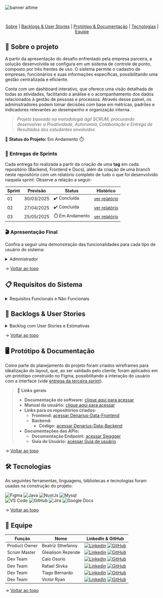 ![banner altime](https://github.com/user-attachments/assets/3044f087-39e6-417c-9cfe-e89b9c7b251e)

<br id="topo">
<p align="center">
    <a href="#sobre">Sobre</a>  |  
    <a href="#backlogs--user-stories">Backlogs & User Stories</a>  |  
    <a href="#protótipo--documentação">Protótipo & Documentação</a>  |  
    <a href="#tecnologias">Tecnologias</a>  |  
    <a href="#equipe">Equipe</a>
</p>

<span id="sobre">

## :bookmark_tabs: Sobre o projeto

A partir da apresentação do desafio enfrentado pela empresa parceira, a solução desenvolvida se configura em um sistema de controle de ponto, composto por três frentes de uso. O sistema permite o cadastro de empresas, funcionários e suas informações específicas, possibilitando uma gestão centralizada e eficiente.

Conta com um dashboard interativo, que oferece uma visão detalhada de todas as atividades, facilitando a análise e o acompanhamento dos dados relacionados à gestão de pessoas e processos. Através desse painel, os administradores podem tomar decisões com base em métricas, padrões e indicadores relevantes ao desempenho e organização interna.

> _Projeto baseado na metodologia ágil SCRUM, procurando desenvolver a Proatividade, Autonomia, Colaboração e Entrega de Resultados dos estudantes envolvidos_

:pushpin: **Status do Projeto:** Em Andamento ⏱️

### 🏁 Entregas de Sprints

Cada entrega foi realizada a partir da criação de uma **tag** em cada repositório (Backend, Frontend e Docs), além da criação de uma branch neste repositório com um relatório completo de tudo o que foi desenvolvido naquela sprint. Observe a relação a seguir:

| Sprint | Previsão   | Status        | Histórico                                                                 |
|--------|------------|----------------|---------------------------------------------------------------------------|
| 01     | 30/03/2025 | ✔️ Concluída    | [ver relatório](https://github.com/DenariusData/API-3SEM/tree/Sprint-1)   |
| 02     | 27/04/2025 | ✔️ Concluída    | [ver relatório](https://github.com/DenariusData/API-3SEM/tree/Sprint-2)   |
| 03     | 25/05/2025 | ⏱️ Em Andamento | [ver relatório](https://github.com/DenariusData/API-3SEM/tree/Sprint-3)   |

### :clapper: Apresentação Final

Confira a seguir uma demonstração das funcionalidades para cada tipo de usuário do sistema:

<details>
   <summary>Administrador</summary>
   <div align="center">
      <img src="https://github.com/DenariusData/DenariusData-docs/blob/main/tela%20login%202.gif" alt="Demonstração Tela de Login" />
   </div>
</details>

→ [Voltar ao topo](#topo)

<span id="backlogs--user-stories">

## :clipboard: Requisitos do Sistema

<details>
<summary>Requisitos Funcionais e Não Funcionais</summary>

<br>

| Nº Requisito | Descrição                                  | Tipo                |
|--------------|--------------------------------------------|---------------------|
| RF1          | Desenvolver uma interface de cadastro de empresas e profissionais, incluindo foto | Funcional           |
| RF2          | Desenvolver filtragem por data, empresa e profissional | Funcional           |
| RF3          | Permitir extração de relatórios             | Funcional           |
| RF4          | Dashboard com gráficos e possibilidade de filtragem | Funcional           |
| RF5          | API para consumo dos dados (desejável)      | Funcional           |
| RNF1         | Front minimalista                           | Não Funcional       |
| RNF2         | Guia de instalação                          | Não Funcional       |
| RNF3         | Documentação API                            | Não Funcional       |
| RNF4         | Modelagem de Banco de Dados                 | Não Funcional       |

</details>

## :dart: Backlogs & User Stories

<details>
<summary>Backlog com User Stories e Estimativas</summary>

<br>

| Rank | Requisito Funcional | User Story | Estimativa | Sprint | Critério de Aceitação |
|-------|---------------------|------------|------------|--------|----------------------|
| 1  | RF1                 | Eu, enquanto usuário do sistema quero cadastrar as empresas e funcionários no sistema para que seja possível realizar o controle do projeto | 10h | 1 | O sistema deve permitir o cadastro de empresas e funcionários com campos obrigatórios, garantindo a persistência das informações no banco de dados. |
| 2  | RNF4                | Eu, enquanto Administrador do sistema quero que tenha um banco de dados que será aonde irá ser armazenado todas as informações do sistema | 12h | 1 | Deve haver um banco de dados estruturado, seguro e otimizado para armazenar todas as informações essenciais do sistema. |
| 3  | RF3                 | Eu, enquanto usuário do sistema quero que seja possível extrair os relatórios de forma manual em formato pdf e csv para trabalhar com os dados de outra maneira | 8h | 1 | O sistema deve disponibilizar a extração de relatórios em PDF e CSV, permitindo a seleção de filtros antes da geração do arquivo. |
| 4  | RNF2, RNF3          | Eu, enquanto administrador do sistema quero que tenha um guia de instalação e uso para o usuário para que o sistema possa ser utilizado por diversos usuários distintos | 6h | 1 | Deve existir um manual de instalação e um guia de uso detalhado, contendo instruções passo a passo. |
| 5  | RNF1                | Eu, enquanto usuário do sistema, quero que ao entrar no sistema tenha uma interface de login para que seja possível realizar o cadastro ou logar em minha conta de acordo com meus privilégios | 8h | 2 | O sistema deve permitir cadastro e login com validação. |
| 6  | RNF1                | Eu, enquanto usuário do sistema, quero que o sistema armazene as entradas e saídas dos funcionários para que seja possível computá-las | 6h | 2 | O sistema deve salvar horários registrados. |
| 7  | RNF1                | Eu, enquanto usuário do sistema, quero que seja possível a correção de pontos para que seja possível realizar a correção caso possua algum ponto errado ou com algo a ser modificado | 7h | 2 | Deve ser possível editar registros de ponto com justificativa. |
| 8  | RF2                 | Eu, enquanto usuário do sistema, quero visualizar dados através de gráficos e de um dashboard para que tenha uma maneira interativa de visualizar os dados | 12h | 2 | O sistema deve apresentar dados através de gráficos interativos. |
| 9  | RNF1                | Eu, enquanto usuário do sistema, quero que seja possível deletar informações já cadastradas de um funcionário para excluir os dados | 6h | 2 | O sistema deve permitir que seja possível deletar os dados dos funcionários. |
| 10 | RNF1                | Eu, enquanto usuário do sistema, quero que seja possível deletar informações já cadastradas de uma empresa para excluir os dados | 6h | 2 | O sistema deve permitir que seja possível deletar os dados da empresa. |
| 11 | RF4                 | Eu, enquanto usuário do sistema, quero que seja possível alterar informações já cadastradas de um funcionário para que possa corrigir os dados incorretos | 6h | 2 | O sistema deve permitir a edição de dados dos funcionários. |
| 12 | RF5                 | Eu, enquanto usuário do sistema, quero que seja possível alterar dados de uma empresa já cadastrada para manter as informações atualizadas | 5h | 2 | O sistema deve permitir a edição dos dados das empresas. |
| 13 | RF1, RNF1           | Eu, enquanto usuário do sistema, quero que o campo de CPF utilize máscara de entrada para facilitar o preenchimento | 2h | 2 | O campo de CPF deve aceitar apenas entradas válidas e formatadas. |
| 14 | RF1, RNF1           | Eu, enquanto usuário do sistema, quero que o campo de CNPJ utilize máscara de entrada para facilitar o preenchimento | 2h | 2 | O campo de CNPJ deve aceitar apenas entradas válidas e formatadas. |
| 15 | RNF1                | Eu, enquanto usuário do sistema, quero que as listas tenham paginação para facilitar a navegação entre muitos registros | 4h | 2 | O sistema deve dividir os dados em páginas com navegação. |
| 16 | RNF3, RNF1          | Eu, enquanto usuário do sistema, quero que a foto fique maior no PDF gerado para melhor visualização | 3h | 2 | O sistema deve ajustar o tamanho da imagem no relatório em PDF. |
| 17 | RNF1                | Eu, enquanto desenvolvedor, quero utilizar Lombok no backend para reduzir a escrita de código repetitivo | 2h | 2 | O projeto backend deve utilizar Lombok para geração de código boilerplate. |
| 18 | RNF1                | Eu, enquanto desenvolvedor, quero implementar testes unitários no backend para garantir a integridade das funcionalidades | 6h | 2 | O sistema deve conter testes automatizados com cobertura de funções principais. |
| 19 | RNF4                | Eu, enquanto desenvolvedor, quero utilizar o Supabase para autenticação e persistência de dados em nuvem | 10h | 2 | O sistema deve estar integrado ao Supabase e usar suas funcionalidades. |
| 20 | RF5                 | Eu, enquanto usuário de sistema quero que seja possível extrair o relatório através de uma API para que seja possível utilizar em outros projetos | 10h | 3 | Criar endpoints, formatar resposta e validar integração. |

</details>

</details>

→ [Voltar ao topo](#topo)

<span id="protótipo--documentação">

## :desktop_computer: Protótipo & Documentação

Como parte do planejamento do projeto foram criados wireframes para idealização do layout, que, ao ser validado pelo cliente, foram aplicados em um protótipo construído no Figma, possibilitando a interação do usuário com a interface (vide [entrega da terceira sprint](#)).

> 🔗 **Links gerais**  
> - **Documentação do software:** [clique aqui para acessar](https://github.com/DenariusData/DenariusData-docs/blob/main/Guia%20de%20Instalac%CC%A7a%CC%83o.pdf)  
> - **Manual do usuário:** [clique aqui para acessar](https://github.com/DenariusData/DenariusData-docs/blob/main/Manual%20do%20Usuario.pdf)  
> - **Links para os repositórios criados:**  
>    - **Frontend:** [acessar Denarius-Data-Frontend](https://github.com/DenariusData/DenariusData-Front/tree/main)  
>    - **Backend:**  
>       - **Código:** [acessar Denarius-Data-Backend](https://github.com/DenariusData/DenariusData-Back/tree/main)  
> - **Documentações das APIs:**  
>    - **Documentação Endpoint:** [acessar Swagger](#)  
>    - **Guia de Usuário:** [acessar Guia de usuário](https://github.com/DenariusData/DenariusData-docs/blob/main/Manual%20do%20Usuario.pdf)

→ [Voltar ao topo](#topo)

<span id="tecnologias">

## 🛠️ Tecnologias

As seguintes ferramentas, linguagens, bibliotecas e tecnologias foram usadas na construção do projeto:

<img src="https://img.shields.io/badge/Figma-CED4DA?style=for-the-badge&logo=figma&logoColor=DC143C" alt="Figma" /> 
<img src="https://img.shields.io/badge/Java-ED8B00?style=for-the-badge&logo=openjdk&logoColor=white" alt="Java" />
<img src="https://img.shields.io/badge/Nuxt.js-00DC82?logo=nuxtdotjs&logoColor=fff" alt="NuxtJs" /> 
<img src="https://img.shields.io/badge/MySQL-4479A1?style=for-the-badge&logo=mysql&logoColor=white" alt="Mysql" /><br>
<img src="https://img.shields.io/badge/VS_Code-CED4DA?style=for-the-badge&logo=visual%20studio%20code&logoColor=0078D4" alt="VS Code" /> 
<img src="https://img.shields.io/badge/GitHub-CED4DA?style=for-the-badge&logo=github&logoColor=20232A" alt="GitHub" /> 
<img src="https://img.shields.io/badge/Jira-0052CC?style=for-the-badge&logo=Jira&logoColor=white" alt="Jira" /> 
<img src="https://img.shields.io/badge/Google%20Docs-CED4DA?style=for-the-badge&logo=google-sheets&logoColor=0D96F6" alt="Google Docs" />

→ [Voltar ao topo](#topo)

<span id="equipe">

## :busts_in_silhouette: Equipe

|    Função     | Nome                  | LinkedIn & GitHub |
|---------------|-----------------------|-------------------|
| Product Owner | Beatriz Sthefanny | [![Linkedin](https://img.shields.io/badge/Linkedin-blue?logo=Linkedin&logoColor=white)](https://www.linkedin.com/in/beatriz-santos-0b6773220/) [![GitHub](https://img.shields.io/badge/GitHub-111217?logo=github&logoColor=white)](https://github.com/BeatrizSantos00) |
| Scrum Master  | Gleialison Rezende | [![Linkedin](https://img.shields.io/badge/Linkedin-blue?logo=Linkedin&logoColor=white)](https://www.linkedin.com/in/gleialison-rezende-835453b0/) [![GitHub](https://img.shields.io/badge/GitHub-111217?logo=github&logoColor=white)](https://github.com/Glei-Rezende) |
| Dev Team      | Caio Osorio         | [![Linkedin](https://img.shields.io/badge/Linkedin-blue?logo=Linkedin&logoColor=white)](https://www.linkedin.com/in/caio-o-a67224200/) [![GitHub](https://img.shields.io/badge/GitHub-111217?logo=github&logoColor=white)](https://github.com/User-Business) |
| Dev Team      | Rafael Slivka       | [![Linkedin](https://img.shields.io/badge/Linkedin-blue?logo=Linkedin&logoColor=white)](https://www.linkedin.com/in/rafael-lopes-slivka-07753326a/) [![GitHub](https://img.shields.io/badge/GitHub-111217?logo=github&logoColor=white)](https://github.com/rafaslivka) |
| Dev Team      | Tiago Bernardo      | [![Linkedin](https://img.shields.io/badge/Linkedin-blue?logo=Linkedin&logoColor=white)](https://www.linkedin.com/in/tiagobernardosantos/) [![GitHub](https://img.shields.io/badge/GitHub-111217?logo=github&logoColor=white)](https://github.com/TiagoBernardoSantos) |
| Dev Team      | Victor Ryan         | [![Linkedin](https://img.shields.io/badge/Linkedin-blue?logo=Linkedin&logoColor=white)](https://www.linkedin.com/in/victor-ryan-51738b261) [![GitHub](https://img.shields.io/badge/GitHub-111217?logo=github&logoColor=white)](https://github.com/yzvictorr) |

→ [Voltar ao topo](#topo)
